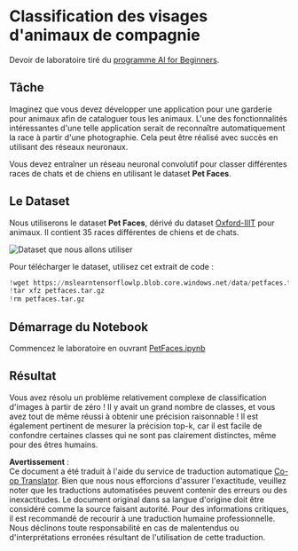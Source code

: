 <!--
CO_OP_TRANSLATOR_METADATA:
{
  "original_hash": "f3d2cee9cb3c52160419e560c57a690e",
  "translation_date": "2025-08-24T20:52:03+00:00",
  "source_file": "lessons/4-ComputerVision/07-ConvNets/lab/README.md",
  "language_code": "fr"
}
-->
# Classification des visages d'animaux de compagnie

Devoir de laboratoire tiré du [programme AI for Beginners](https://github.com/microsoft/ai-for-beginners).

## Tâche

Imaginez que vous devez développer une application pour une garderie pour animaux afin de cataloguer tous les animaux. L'une des fonctionnalités intéressantes d'une telle application serait de reconnaître automatiquement la race à partir d'une photographie. Cela peut être réalisé avec succès en utilisant des réseaux neuronaux.

Vous devez entraîner un réseau neuronal convolutif pour classer différentes races de chats et de chiens en utilisant le dataset **Pet Faces**.

## Le Dataset

Nous utiliserons le dataset **Pet Faces**, dérivé du dataset [Oxford-IIIT](https://www.robots.ox.ac.uk/~vgg/data/pets/) pour animaux. Il contient 35 races différentes de chiens et de chats.

![Dataset que nous allons utiliser](../../../../../../translated_images/data.50b2a9d5484bdbf0f52f5765b381cec9efe2bd296a98f007f90bedb6ac67f2a8.fr.png)

Pour télécharger le dataset, utilisez cet extrait de code :

```python
!wget https://mslearntensorflowlp.blob.core.windows.net/data/petfaces.tar.gz
!tar xfz petfaces.tar.gz
!rm petfaces.tar.gz
```

## Démarrage du Notebook

Commencez le laboratoire en ouvrant [PetFaces.ipynb](../../../../../../lessons/4-ComputerVision/07-ConvNets/lab/PetFaces.ipynb)

## Résultat

Vous avez résolu un problème relativement complexe de classification d'images à partir de zéro ! Il y avait un grand nombre de classes, et vous avez tout de même réussi à obtenir une précision raisonnable ! Il est également pertinent de mesurer la précision top-k, car il est facile de confondre certaines classes qui ne sont pas clairement distinctes, même pour des êtres humains.

**Avertissement** :  
Ce document a été traduit à l'aide du service de traduction automatique [Co-op Translator](https://github.com/Azure/co-op-translator). Bien que nous nous efforcions d'assurer l'exactitude, veuillez noter que les traductions automatisées peuvent contenir des erreurs ou des inexactitudes. Le document original dans sa langue d'origine doit être considéré comme la source faisant autorité. Pour des informations critiques, il est recommandé de recourir à une traduction humaine professionnelle. Nous déclinons toute responsabilité en cas de malentendus ou d'interprétations erronées résultant de l'utilisation de cette traduction.